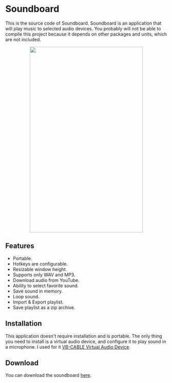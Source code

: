 # Soundboard

This is the source code of Soundboard. Soundboard is an application that will play music to selected audio devices. You probably will not be able to compile this project because it depends on other packages and units, which are not included.

<p align="center"><img width="352" height="579" src="https://i.imgur.com/nv3h5Zn.png"></p>

## Features

- Portable.
- Hotkeys are configurable.
- Resizable window height.
- Supports only WAV and MP3.
- Download audio from YouTube.
- Ability to select favorite sound.
- Save sound in memory.
- Loop sound.
- Import & Export playlist.
- Save playlist as a zip archive.

## Installation

This application doesn't require installation and is portable. The only thing you need to install is a virtual audio device, and configure it to play sound in a microphone. I used for it [VB-CABLE Virtual Audio Device](https://vb-audio.com/Cable/).

## Download
You can download the soundboard [here](https://github.com/WobbyChip/Delphi/raw/main/Soundborad/Soundboard.exe).
